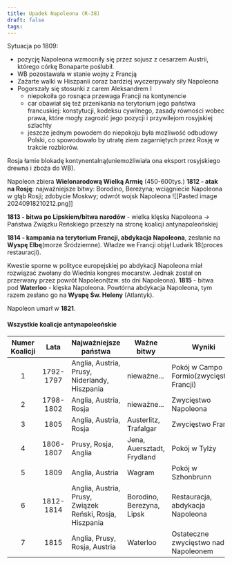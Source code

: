 ```yaml
---
title: Upadek Napoleona (R-38)
draft: false
tags:
---
```

Sytuacja po 1809:
- pozycję Napoleona wzmocniły się przez sojusz z cesarzem Austrii, którego córkę Bonaparte poślubił.
- WB pozostawała w stanie wojny z Francją
- Zażarte walki w Hiszpanii coraz bardziej wyczerpywały siły Napoleona
- Pogorszały się stosunki z carem Aleksandrem I
	- niepokoiła go rosnąca przewaga Francji na kontynencie
	- car obawiał się też przenikania na terytorium jego państwa francuskiej: konstytucji, kodeksu cywilnego, zasady równości wobec prawa, które mogły zagrozić jego pozycji i przywilejom rosyjskiej szlachty
	- jeszcze jednym powodem do niepokoju była możliwość odbudowy Polski, co spowodowało by utratę ziem zagarniętych przez Rosję w trakcie rozbiorów.

Rosja łamie blokadę kontynentalną(uniemożliwiała ona eksport rosyjskiego drewna i zboża do WB).

Napoleon zbiera **Wielonarodową Wielką Armię** (450-600tys.)
**1812 - atak na Rosję**:
najważniejsze bitwy: Borodino, Berezyna; wciągniecie Napoleona w głąb Rosji; zdobycie Moskwy; odwrót wojsk Napoleona
![[Pasted image 20240918210212.png]]

**1813 - bitwa po Lipskiem/bitwa narodów** - wielka klęska Napoleona -> Państwa Związku Reńskiego przeszły na stronę koalicji antynapoleońskiej

**1814 - kampania na terytorium Francji, abdykacja Napoleona**, zesłanie na **Wyspę Elbę**(morze Śródziemne). Władze we Francji objął Ludwik 18(proces restauracji).

Kwestie sporne w polityce europejskiej po abdykacji Napoleona miał rozwiązać zwołany do Wiednia kongres mocarstw. Jednak został on przerwany przez powrót Napoleon(tzw. sto dni Napoleona).
**1815** - bitwa pod **Waterloo** - klęska Napoleona. Powtórna abdykacja Napoleona, tym razem zesłano go na **Wyspę Św. Heleny** (Atlantyk). 

Napoleon umarł w **1821**.

#### Wszystkie koalicje antynapoleońskie

| Numer Koalicji | Lata | Najważniejsze państwa | Ważne bitwy | Wyniki |
| :------------: | :--: | --------------------- | ----------- | ------ |
| 1 | 1792-1797 | Anglia, Austria, Prusy, Niderlandy, Hiszpania |nieważne...|Pokój w Campo Formio(zwycięstwo Francji)|
| 2 | 1798-1802 | Anglia, Austria, Rosja |nieważne...| Zwycięstwo Napoleona |
| 3 | 1805 | Anglia, Austria, Rosja | Austerlitz, Trafalgar | Zwycięstwo Francji |
| 4 | 1806-1807 | Prusy, Rosja, Anglia |Jena, Auersztadt, Frydland|Pokój w Tylży|
| 5 | 1809 | Anglia, Austria | Wagram | Pokój w Szhonbrunn |
| 6 | 1812-1814 | Anglia, Austria, Prusy, Związek Reński, Rosja, Hiszpania | Borodino, Berezyna, Lipsk| Restauracja, abdykacja Napoleona|
| 7 | 1815 | Anglia, Prusy, Rosja, Austria | Waterloo | Ostateczne zwycięstwo nad Napoleonem |

